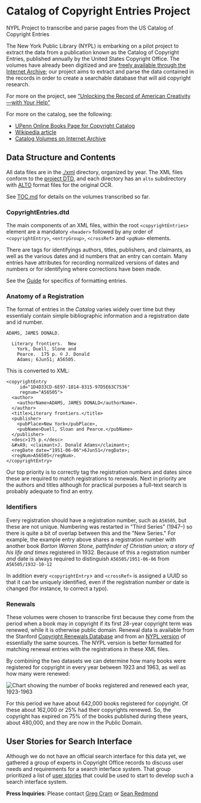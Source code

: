 # Catalog of Copyright Entries Project
NYPL Project to transcribe and parse pages from the US Catalog of Copyright Entries

The New York Public Library (NYPL) is embarking on a pilot project to extract the data from a publication known as the Catalog of Copyright Entries, published annually by the United States Copyright Office. The volumes have already been digitized and are [freely available through the Internet Archive](https://archive.org/details/copyrightrecords); our project aims to extract and parse the data contained in the records in order to create a searchable database that will aid copyright research.

For more on the project, see ["Unlocking the Record of American Creativity—with Your Help"](https://www.nypl.org/blog/2018/03/30/unlocking-record-american-creativity)

For more on the catalog, see the following: 

- [UPenn Online Books Page for Copyright Catalog](http://onlinebooks.library.upenn.edu/cce/)
- [Wikipedia article](https://en.wikipedia.org/wiki/Copyright_Catalog)
- [Catalog Volumes on Internet Archive](http://archive.org/details/copyrightrecords/)

## Data Structure and Contents

All data files are in the [./xml](./xml/) directory, organized by year. The XML files conform to the [project DTD](CopyrightEntries.dtd), and each directory has an `alto` subdirectory with [ALTO](https://altoxml.github.io/) format files for the original OCR.

See [TOC.md](xml/TOC.md) for details on the volumes transcribed so far.

### CopyrightEntries.dtd

The main components of an XML files, within the root `<copyrightEntries>` element are a mandatory `<header>` followed by any order of `<copyrightEntry>`, `<entryGroup>`, `<crossRef>` and `<pgNum>` elements.

There are tags for identifyings authors, titles, publishers, and claimants, as well as the various dates and id numbers that an entry can contain. Many entries have attributes for recording normalized versions of dates and numbers or for identifying where corrections have been made.

 See the [Guide](./guide.md) for specifics of formatting entries.

### Anatomy of a Registration

The format of entries in the _Catalog_ varies widely over time but they essentialy contain simple bibliographic information and a registration date and id number.

    ADAMS, JAMES DONALD.

      Literary frontiers.  New
        York, Duell, Slone and
        Pearce.  175 p. © J. Donald 
		Adams; 6Jun51; A56505.

This is converted to XML:

    <copyrightEntry 
         id="1D4D33CD-6E97-1014-8315-97D5E63C7536"
         regnum="A56505">
      <author>
        <authorName>ADAMS, JAMES DONALD</authorName>.
      </author> 
      <title>Literary frontiers.</title>
      <publisher>
        <pubPlace>New York</pubPlace>, 
        <pubName>Duell, Sloan and Pearce.</pubName> 
      </publisher>
      <desc>175 p.</desc> 
      &#xA9; <claimant>J. Donald Adams</claimant>;
      <regDate date="1951-06-06">6Jun51</regDate>; 
      <regNum>A56505</regNum>.
    </copyrightEntry>
    
Our top priority is to correctly tag the registration numbers and dates since these are required to match registrations to renewals. Next in priority are the authors and titles although for practical purposes a full-text search is probably adequate to find an entry.

### Identifiers

Every registration should have a registration number, such as `A56505`, but these are not unique. Numbering was restarted in "Third Series" (1947–) so there is quite a bit of overlap between this and the "New Series." For example, the example entry above shares a registration number with another book _Barton Warren Stone, pathfinder of Christian union; a story of his life and times_ registered in 1932. Because of this a registration number _and_ date is always required to distinguish `A56505/1951-06-06` from `A56505/1932-10-12`

In addition every `<copyrightEntry`> and `<crossRef>` is assigned a UUID so that it can be uniquely identified, even if the registration number or date is changed (for instance, to correct a typo).

### Renewals

These volumes were chosen to transcribe first because they come from the period when a book may in copyright if its first 28-year copyright term was renewed, while it is otherwise public domain. Renewal data is available from the Stanford [Copyright Renewals Database](https://exhibits.stanford.edu/copyrightrenewals) and from an [NYPL version](https://github.com/NYPL/cce-renewals/) of essentially the same sources. The NYPL version is better formatted for matching renewal entries with the registrations in these XML files.

By combining the two datasets we can determine how many books were registered for copyright in every year between 1923 and 1963, as well as how many were renewed:

![Chart showing the number of books registered and renewed each year, 1923-1963](cce-renewal-rate.png)

For this period we have about 642,000 books registered for copyright. Of these about 162,000 or 25% had their copyrights renewed. So, the copyright has expired on 75% of the books published during these years, about 480,000, and they are now in the Public Domain.


## User Stories for Search Interface

Although we do not have an official search interface for this data yet, we gathered a group of experts in Copyright Office records to discuss user needs and requirements for a search interface system. That group prioritized a list of [user stories](https://github.com/NYPL/catalog_of_copyright_entries_project/wiki/User-Stories) that could be used to start to develop such a search interface system.


**Press Inquiries**: Please contact [Greg Cram](mailto:gregcram@nypl.org) or [Sean Redmond](mailto:seanredmond@nypl.org)
